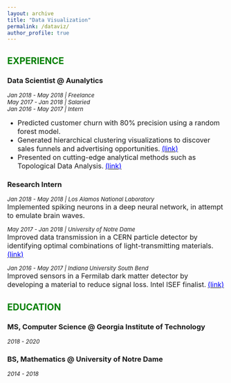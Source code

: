 ```yaml
---
layout: archive
title: "Data Visualization"
permalink: /dataviz/
author_profile: true
---
```

## <font color="green">EXPERIENCE</font>

### Data Scientist @ Aunalytics
*<font size="2">Jan 2018 - May 2018 | Freelance</font>*  
*<font size="2">May 2017 - Jan 2018 | Salaried</font>*  
*<font size="2">Jan 2016 - May 2017 | Intern</font>*

* <font size="3">Predicted customer churn with 80% precision using a random forest model.</font>  
* <font size="3">Generated hierarchical clustering visualizations to discover sales funnels and advertising opportunities.</font> [<font size="3" color="blue">(link)</font>](https://jpskycak.github.io/files/skycak-aunalytics-salesfunnel.pdf)  
* <font size="3">Presented on cutting-edge analytical methods such as Topological Data Analysis.</font> [<font size="3" color="blue">(link)</font>](https://jpskycak.github.io/files/skycak-aunalytics-tda.pdf)

### Research Intern
*<font size="2">Jan 2018 - May 2018 | Los Alamos National Laboratory</font>*  
<font size="3">Implemented spiking neurons in a deep neural network, in attempt to emulate brain waves.</font>

*<font size="2">May 2017 - Jan 2018 | University of Notre Dame</font>*  
<font size="3">Improved data transmission in a CERN particle detector by identifying optimal combinations of light-transmitting materials.</font> [<font size="3" color="blue">(link)</font>](https://jpskycak.github.io/files/skycak-nd-particledetector.pdf)

*<font size="2">Jan 2016 - May 2017 | Indiana University South Bend</font>*  
<font size="3">Improved sensors in a Fermilab dark matter detector by developing a material to reduce signal loss. Intel ISEF finalist.</font> [<font size="3" color="blue">(link)</font>](https://jpskycak.github.io/files/skycak-iusb-particledetector.pdf)

## <font color="green">EDUCATION</font>

### MS, Computer Science @ Georgia Institute of Technology
*<font size="2">2018 - 2020</font>*

### BS, Mathematics @ University of Notre Dame  
*<font size="2">2014 - 2018</font>*
